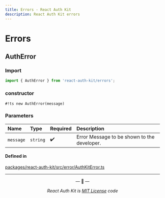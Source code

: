 ```yaml
---
title: Errors - React Auth Kit
description: React Auth Kit errors
---
```


# Errors

<div data-ea-publisher="authkitarkadipme" data-ea-type="text" id="ref_errors"></div>

## AuthError

### Import

```js
import { AuthError } from 'react-auth-kit/errors';
```

### constructor

`#!ts new AuthError(message)`

### Parameters

| Name      | Type     | Required           | Description                                 |
|:----------|:---------|:-------------------|:--------------------------------------------|
| `message` | `string` | :heavy_check_mark: | Error Message to be shown to the developer. |

#### Defined in

[packages/react-auth-kit/src/error/AuthKitError.ts](https://github.com/react-auth-kit/react-auth-kit/blob/37dc30d4/packages/react-auth-kit/src/errors.ts#L8)

---

<p align="center">&mdash; 🔑  &mdash;</p>
<p align="center"><i>React Auth Kit is <a href="https://github.com/react-auth-kit/react-auth-kit/blob/master/LICENSE">MIT License</a> code</i></p>
